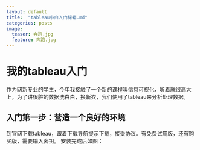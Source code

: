 ```yaml
---
layout: default
title:  "tableau小白入门秘籍.md"
categories: posts 
image:
  teaser: 奔跑.jpg
  feature: 奔跑.jpg
---
```




































































# 我的tableau入门
作为网新专业的学生，今年我接触了一个新的课程叫信息可视化，听着就很高大上，为了讲很脏的数据洗白白，换新衣，我们使用了tableau来分析处理数据。
## 入门第一步：营造一个良好的环境
到官网下载tableau，跟着下载导航提示下载，接受协议。有免费试用版，还有购买版，需要输入密钥。
安装完成后如图：
